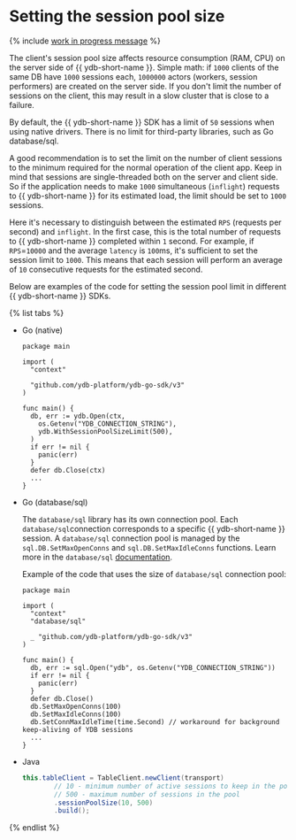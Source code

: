 # Setting the session pool size

{% include [work in progress message](_includes/addition.md) %}

The client's session pool size affects resource consumption (RAM, CPU) on the server side of {{ ydb-short-name }}. Simple math: if `1000` clients of the same DB have `1000` sessions each, `1000000` actors (workers, session performers) are created on the server side. If you don't limit the number of sessions on the client, this may result in a slow cluster that is close to a failure.

By default, the {{ ydb-short-name }} SDK has a limit of `50` sessions when using native drivers. There is no limit for third-party libraries, such as Go database/sql.

A good recommendation is to set the limit on the number of client sessions to the minimum required for the normal operation of the client app. Keep in mind that sessions are single-threaded both on the server and client side. So if the application needs to make `1000` simultaneous (`inflight`) requests to {{ ydb-short-name }} for its estimated load, the limit should be set to `1000` sessions.

Here it's necessary to distinguish between the estimated `RPS` (requests per second) and `inflight`. In the first case, this is the total number of requests to {{ ydb-short-name }} completed within `1` second. For example, if `RPS`=`10000` and the average `latency` is `100`ms, it's sufficient to set the session limit to `1000`. This means that each session will perform an average of `10` consecutive requests for the estimated second.

Below are examples of the code for setting the session pool limit in different {{ ydb-short-name }} SDKs.

{% list tabs %}

- Go (native)

  ```golang
  package main

  import (
    "context"

    "github.com/ydb-platform/ydb-go-sdk/v3"
  )

  func main() {
    db, err := ydb.Open(ctx,
      os.Getenv("YDB_CONNECTION_STRING"),
      ydb.WithSessionPoolSizeLimit(500),
    )
    if err != nil {
      panic(err)
    }
    defer db.Close(ctx)
    ...
  }
  ```

- Go (database/sql)

  The `database/sql` library has its own connection pool. Each `database/sql`connection corresponds to a specific {{ ydb-short-name }} session. A `database/sql` connection pool is managed by the `sql.DB.SetMaxOpenConns` and `sql.DB.SetMaxIdleConns` functions. Learn more in the `database/sql` [documentation](https://pkg.go.dev/database/sql#DB.SetMaxOpenConns).

  Example of the code that uses the size of `database/sql` connection pool:
  ```golang
  package main

  import (
    "context"
    "database/sql"

    _ "github.com/ydb-platform/ydb-go-sdk/v3"
  )

  func main() {
    db, err := sql.Open("ydb", os.Getenv("YDB_CONNECTION_STRING"))
    if err != nil {
      panic(err)
    }
    defer db.Close()
    db.SetMaxOpenConns(100)
    db.SetMaxIdleConns(100)
    db.SetConnMaxIdleTime(time.Second) // workaround for background keep-aliving of YDB sessions
    ...
  }
  ```

- Java

  ```java
  this.tableClient = TableClient.newClient(transport)
          // 10 - minimum number of active sessions to keep in the pool during the cleanup
          // 500 - maximum number of sessions in the pool
          .sessionPoolSize(10, 500)
          .build();
  ```

{% endlist %}
